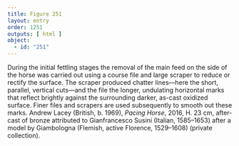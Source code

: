 ```yaml
---
title: Figure 251
layout: entry
order: 1251
outputs: [ html ]
object:
  - id: "251"
---
```


During the initial fettling stages the removal of the main feed on the side of the horse was carried out using a course file and large scraper to reduce or rectify the surface. The scraper produced chatter lines—here the short, parallel, vertical cuts—and the file the longer, undulating horizontal marks that reflect brightly against the surrounding darker, as-cast oxidized surface. Finer files and scrapers are used subsequently to smooth out these marks. Andrew Lacey (British, b. 1969), *Pacing Horse*, 2016, H. 23 cm, after-cast of bronze attributed to Gianfrancesco Susini (Italian, 1585–1653) after a model by Giambologna (Flemish, active Florence, 1529–1608) (private collection).
